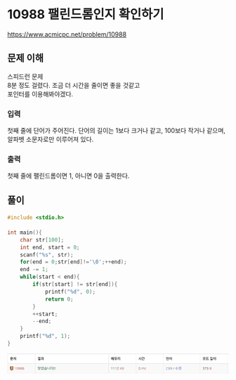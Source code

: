 # 10988 팰린드롬인지 확인하기

https://www.acmicpc.net/problem/10988

## 문제 이해

스피드런 문제<br>
8분 정도 걸렸다. 조금 더 시간을 줄이면 좋을 것같고<br>
포인터를 이용해봐야겠다.

### 입력

첫째 줄에 단어가 주어진다. 단어의 길이는 1보다 크거나 같고, 100보다 작거나 같으며, 알파벳 소문자로만 이루어져 있다.

### 출력

첫째 줄에 팰린드롬이면 1, 아니면 0을 출력한다.

## 풀이

```c
#include <stdio.h>

int main(){
    char str[100];
    int end, start = 0;
    scanf("%s", str);
    for(end = 0;str[end]!='\0';++end);
    end -= 1;
    while(start < end){
        if(str[start] != str[end]){
            printf("%d", 0);
            return 0;
        }
        ++start;
        --end;
    }
    printf("%d", 1);
}
```


![img.png](10988_c.png)
